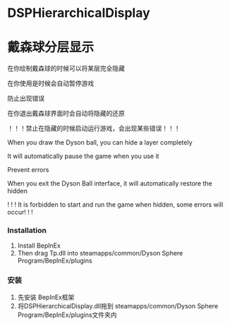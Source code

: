 # DSPHierarchicalDisplay

# 戴森球分层显示


在你绘制戴森球的时候可以将某层完全隐藏

在你使用是时候会自动暂停游戏

防止出现错误

在你退出戴森球界面时会自动将隐藏的还原

！！！禁止在隐藏的时候启动运行游戏，会出现某些错误！！！




When you draw the Dyson ball, you can hide a layer completely

It will automatically pause the game when you use it

Prevent errors

When you exit the Dyson Ball interface, it will automatically restore the hidden

! ! ! It is forbidden to start and run the game when hidden, some errors will occur! ! !


### Installation

1. Install BepInEx
3. Then drag Tp.dll into steamapps/common/Dyson Sphere Program/BepInEx/plugins


### 安装

1. 先安装 BepInEx框架
3. 将DSPHierarchicalDisplay.dll拖到 steamapps/common/Dyson Sphere Program/BepInEx/plugins文件夹内
